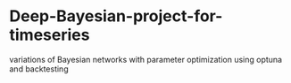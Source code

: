 # Deep-Bayesian-project-for-timeseries

variations of Bayesian networks with parameter optimization using optuna and backtesting

